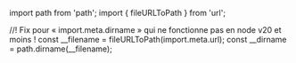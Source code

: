 import path from 'path';
import { fileURLToPath } from 'url';

//! Fix pour « import.meta.dirname » qui ne fonctionne pas en node v20 et moins !
const __filename = fileURLToPath(import.meta.url);
const __dirname = path.dirname(__filename);

<!--  -->







